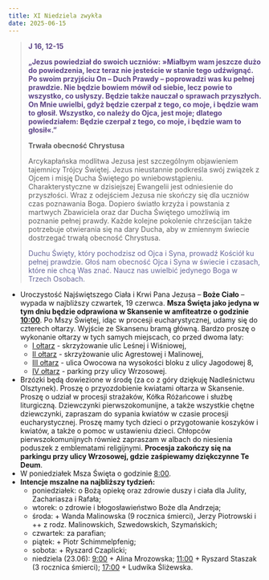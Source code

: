```yaml
---
title: XI Niedziela zwykła
date: 2025-06-15
---
```


> **<span style="color: #5D4587;">J 16, 12-15 </span>**
>
> **<span style="color: #5D4587;">„Jezus powiedział do swoich uczniów: »Miałbym wam jeszcze dużo do powiedzenia, lecz teraz nie jesteście w stanie tego udźwignąć. Po swoim przyjściu On – Duch Prawdy – poprowadzi was ku pełnej prawdzie. Nie będzie bowiem mówił od siebie, lecz powie to wszystko, co usłyszy. Będzie także nauczał o sprawach przyszłych. On Mnie uwielbi, gdyż będzie czerpał z tego, co moje, i będzie wam to głosił. Wszystko, co należy do Ojca, jest moje; dlatego powiedziałem: Będzie czerpał z tego, co moje, i będzie wam to głosił«.”</span>**
>
>
>
> **Trwała obecność Chrystusa**
>
> Arcykapłańska modlitwa Jezusa jest szczególnym objawieniem tajemnicy Trójcy Świętej. Jezus nieustannie podkreśla swój związek z Ojcem i misję Ducha Świętego po wniebowstąpieniu. Charakterystyczne w dzisiejszej Ewangelii jest odniesienie do przyszłości. Wraz z odejściem Jezusa nie skończy się dla uczniów czas poznawania Boga. Dopiero światło krzyża i powstania z martwych Zbawiciela oraz dar Ducha Świętego umożliwią im poznanie pełnej prawdy. Każde kolejne pokolenie chrześcijan także potrzebuje otwierania się na dary Ducha, aby w zmiennym świecie dostrzegać trwałą obecność Chrystusa.
>
> <span style="color: #666699;">Duchu Święty, który pochodzisz od Ojca i Syna, prowadź Kościół ku pełnej prawdzie. Głoś nam obecność Ojca i Syna w świecie i czasach, które nie chcą Was znać. Naucz nas uwielbić jedynego Boga w Trzech Osobach.
> &nbsp;

- Uroczystość Najświętszego Ciała i Krwi Pana Jezusa – **Boże Ciało** – wypada w najbliższy czwartek, 19 czerwca. **Msza Święta jako jedyna w tym dniu będzie odprawiona w Skansenie w amfiteatrze o godzinie <u>10:00</u>**. Po Mszy Świętej, idąc w procesji eucharystycznej, udamy się do czterech ołtarzy. Wyjście ze Skansenu bramą główną. Bardzo proszę o wykonanie ołtarzy w tych samych miejscach, co przed dwoma laty:
  - <u>I ołtarz</u> - skrzyżowanie ulic Leśnej i Wiśniowej,
  - <u>II ołtarz</u> - skrzyżowanie ulic Agrestowej i Malinowej,
  - <u>III ołtarz</u> - ulica Owocowa na wysokości bloku z ulicy Jagodowej 8,
  - <u>IV ołtarz</u> - parking przy ulicy Wrzosowej.
- Brzózki będą dowiezione w środę (za co z góry dziękuję Nadleśnictwu Olsztynek). Proszę o przyozdobienie kwiatami ołtarza w Skansenie. Proszę o udział w procesji strażaków, Kółka Różańcowe i służbę liturgiczną. Dziewczynki pierwszokomunijne, a także wszystkie chętne dziewczynki, zapraszam do sypania kwiatów w czasie procesji eucharystycznej. Proszę mamy tych dzieci o przygotowanie koszyków i kwiatów, a także o pomoc w ustawieniu dzieci. Chłopców pierwszokomunijnych również zapraszam w albach do niesienia poduszek z emblematami religijnymi. **Procesja zakończy się na parkingu przy ulicy Wrzosowej, gdzie zaśpiewamy dziękczynne Te Deum**.
- W poniedziałek Msza Święta o godzinie <u>8:00</u>.
- **Intencje mszalne na najbliższy tydzień:**
  - poniedziałek: o Bożą opiekę oraz zdrowie duszy i ciała dla Julity, Zachariasza i Rafała;
  - wtorek: o zdrowie i błogosławieństwo Boże dla Andrzeja;
  - środa: + Wanda Malinowska (9 rocznica śmierci), Jerzy Piotrowski i ++ z rodz. Malinowskich, Szwedowskich, Szymańskich;
  - czwartek: za parafian;
  - piątek: + Piotr Schimmelpfenig;
  - sobota: + Ryszard Czaplicki;
  - niedziela (23.06): <u>9:00</u> + Alina Mrozowska; <u>11:00</u> + Ryszard Staszak (3 rocznica śmierci); <u>17:00</u> + Ludwika Śliżewska.




